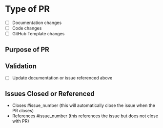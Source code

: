 # Type of PR

- [ ] Documentation changes
- [ ] Code changes
- [ ] GitHub Template changes

## Purpose of PR

## Validation

- [ ] Update documentation or issue referenced above

## Issues Closed or Referenced

- Closes #issue_number (this will automatically close the issue when the PR closes)
- References #issue_number (this references the issue but does not close with PR)

